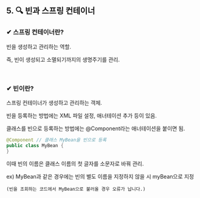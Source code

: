 ## 5. 🔍 빈과 스프링 컨테이너

### ✔ 스프링 컨테이너란?

빈을 생성하고 관리하는 역할.

즉, 빈이 생성되고 소멸되기까지의 생명주기를 관리.

<br>

### ✔ 빈이란?
스프링 컨테이너가 생성하고 관리하는 객체.

빈을 등록하는 방법에는 XML 파일 설정, 애너테이션 추가 등이 있음.

클래스를 빈으로 등록하는 방법에는 @Component라는 애너테이션을 붙이면 됨.    

```java
@Component // 클래스 MyBean을 빈으로 등록
public class MyBean {
}
```

이때 빈의 이름은 클래스 이름의 첫 글자를 소문자로 바꿔 관리.

ex) MyBean과 같은 경우에는 빈의 별도 이름을 지정하지 않을 시 myBean으로 지정

    (빈을 조회하는 코드에서 MyBean으로 불러올 경우 오류가 납니다.)
